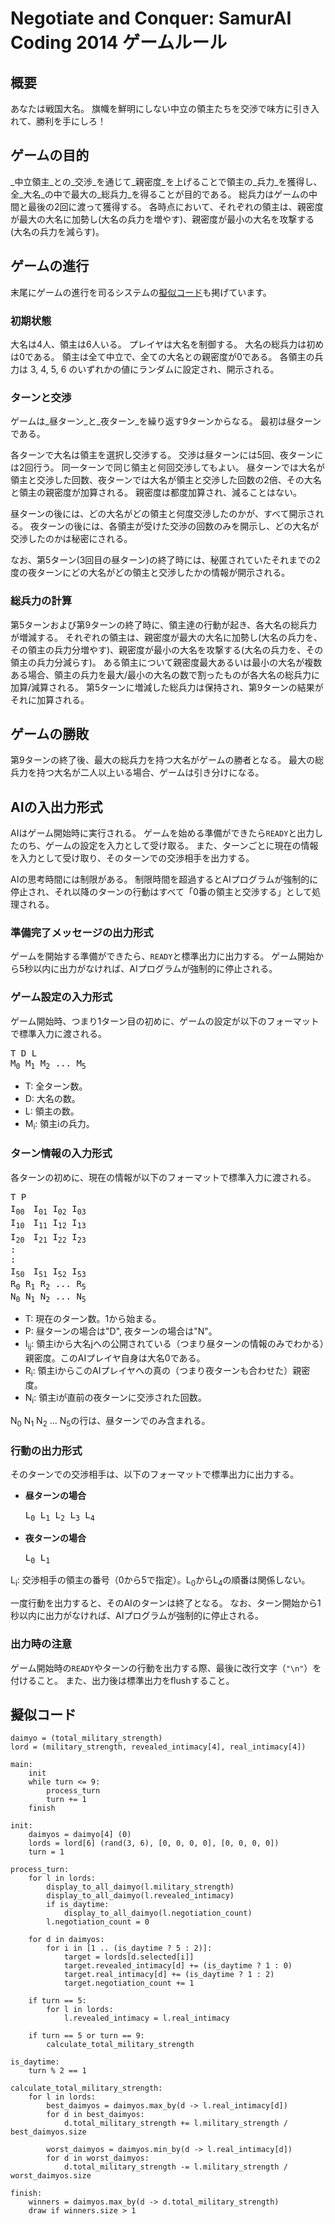 # Negotiate and Conquer: SamurAI Coding 2014 ゲームルール

## 概要

あなたは戦国大名。
旗幟を鮮明にしない中立の領主たちを交渉で味方に引き入れて、勝利を手にしろ！

## ゲームの目的

_中立領主_との_交渉_を通じて_親密度_を上げることで領主の_兵力_を獲得し、全_大名_の中で最大の_総兵力_を得ることが目的である。
総兵力はゲームの中間と最後の2回に渡って獲得する。
各時点において、それぞれの領主は、親密度が最大の大名に加勢し(大名の兵力を増やす)、親密度が最小の大名を攻撃する(大名の兵力を減らす)。

## ゲームの進行

末尾にゲームの進行を司るシステムの[擬似コード](#PseudoCode)も掲げています。

### 初期状態

大名は4人、領主は6人いる。
プレイヤは大名を制御する。
大名の総兵力は初めは0である。
領主は全て中立で、全ての大名との親密度が0である。
各領主の兵力は 3, 4, 5, 6 のいずれかの値にランダムに設定され、開示される。

### ターンと交渉

ゲームは_昼ターン_と_夜ターン_を繰り返す9ターンからなる。
最初は昼ターンである。

各ターンで大名は領主を選択し交渉する。
交渉は昼ターンには5回、夜ターンには2回行う。
同一ターンで同じ領主と何回交渉してもよい。
昼ターンでは大名が領主と交渉した回数、夜ターンでは大名が領主と交渉した回数の2倍、その大名と領主の親密度が加算される。
親密度は都度加算され、減ることはない。

昼ターンの後には、どの大名がどの領主と何度交渉したのかが、すべて開示される。
夜ターンの後には、各領主が受けた交渉の回数のみを開示し、どの大名が交渉したのかは秘密にされる。

なお、第5ターン(3回目の昼ターン)の終了時には、秘匿されていたそれまでの2度の夜ターンにどの大名がどの領主と交渉したかの情報が開示される。

### 総兵力の計算

第5ターンおよび第9ターンの終了時に、領主達の行動が起き、各大名の総兵力が増減する。
それぞれの領主は、親密度が最大の大名に加勢し(大名の兵力を、その領主の兵力分増やす)、親密度が最小の大名を攻撃する(大名の兵力を、その領主の兵力分減らす)。
ある領主について親密度最大あるいは最小の大名が複数ある場合、領主の兵力を最大/最小の大名の数で割ったものが各大名の総兵力に加算/減算される。
第5ターンに増減した総兵力は保持され、第9ターンの結果がそれに加算される。

## ゲームの勝敗

第9ターンの終了後、最大の総兵力を持つ大名がゲームの勝者となる。
最大の総兵力を持つ大名が二人以上いる場合、ゲームは引き分けになる。

## AIの入出力形式

AIはゲーム開始時に実行される。
ゲームを始める準備ができたら`READY`と出力したのち、ゲームの設定を入力として受け取る。
また、ターンごとに現在の情報を入力として受け取り、そのターンでの交渉相手を出力する。

AIの思考時間には制限がある。
制限時間を超過するとAIプログラムが強制的に停止され、それ以降のターンの行動はすべて「0番の領主と交渉する」として処理される。

### 準備完了メッセージの出力形式

ゲームを開始する準備ができたら、`READY`と標準出力に出力する。
ゲーム開始から5秒以内に出力がなければ、AIプログラムが強制的に停止される。

### ゲーム設定の入力形式

ゲーム開始時、つまり1ターン目の初めに、ゲームの設定が以下のフォーマットで標準入力に渡される。

<pre>
T D L
M<sub>0</sub> M<sub>1</sub> M<sub>2</sub> ... M<sub>5</sub>
</pre>

* T: 全ターン数。
* D: 大名の数。
* L: 領主の数。
* M<sub>i</sub>: 領主iの兵力。

### ターン情報の入力形式

各ターンの初めに、現在の情報が以下のフォーマットで標準入力に渡される。

<pre>
T P
I<sub>00</sub>　I<sub>01</sub> I<sub>02</sub> I<sub>03</sub>
I<sub>10</sub>　I<sub>11</sub> I<sub>12</sub> I<sub>13</sub>
I<sub>20</sub>　I<sub>21</sub> I<sub>22</sub> I<sub>23</sub>
:
:
I<sub>50</sub>　I<sub>51</sub> I<sub>52</sub> I<sub>53</sub>
R<sub>0</sub> R<sub>1</sub> R<sub>2</sub> ... R<sub>5</sub>
N<sub>0</sub> N<sub>1</sub> N<sub>2</sub> ... N<sub>5</sub>
</pre>

* T: 現在のターン数。1から始まる。
* P: 昼ターンの場合は"D", 夜ターンの場合は"N"。
* I<sub>ij</sub>: 領主iから大名jへの公開されている（つまり昼ターンの情報のみでわかる）親密度。このAIプレイヤ自身は大名0である。
* R<sub>i</sub>: 領主iからこのAIプレイヤへの真の（つまり夜ターンも合わせた）親密度。
* N<sub>i</sub>: 領主iが直前の夜ターンに交渉された回数。

N<sub>0</sub> N<sub>1</sub> N<sub>2</sub> ... N<sub>5</sub>の行は、昼ターンでのみ含まれる。

### 行動の出力形式

そのターンでの交渉相手は、以下のフォーマットで標準出力に出力する。

* __昼ターンの場合__

  <pre>
  L<sub>0</sub> L<sub>1</sub> L<sub>2</sub> L<sub>3</sub> L<sub>4</sub>
  </pre>
  
* __夜ターンの場合__

  <pre>
  L<sub>0</sub> L<sub>1</sub>
  </pre>

L<sub>i</sub>: 交渉相手の領主の番号（0から5で指定）。L<sub>0</sub>からL<sub>4</sub>の順番は関係しない。

一度行動を出力すると、そのAIのターンは終了となる。
なお、ターン開始から1秒以内に出力がなければ、AIプログラムが強制的に停止される。

### 出力時の注意

ゲーム開始時の`READY`やターンの行動を出力する際、最後に改行文字（`"\n"`）を付けること。
また、出力後は標準出力をflushすること。

<a name="PseudoCode"></a>

## 擬似コード

    daimyo = (total_military_strength)
    lord = (military_strength, revealed_intimacy[4], real_intimacy[4])

    main:
        init
        while turn <= 9:
            process_turn
            turn += 1
        finish

    init:
        daimyos = daimyo[4] (0)
        lords = lord[6] (rand(3, 6), [0, 0, 0, 0], [0, 0, 0, 0])
        turn = 1

    process_turn:
        for l in lords:
            display_to_all_daimyo(l.military_strength)
            display_to_all_daimyo(l.revealed_intimacy)
            if is_daytime:
                display_to_all_daimyo(l.negotiation_count)
            l.negotiation_count = 0

        for d in daimyos:
            for i in [1 .. (is_daytime ? 5 : 2)]:
                target = lords[d.selected[i]]
                target.revealed_intimacy[d] += (is_daytime ? 1 : 0)
                target.real_intimacy[d] += (is_daytime ? 1 : 2)
                target.negotiation_count += 1

        if turn == 5:
            for l in lords:
                l.revealed_intimacy = l.real_intimacy

        if turn == 5 or turn == 9:
            calculate_total_military_strength

    is_daytime:
        turn % 2 == 1

    calculate_total_military_strength:
        for l in lords:
            best_daimyos = daimyos.max_by(d -> l.real_intimacy[d])
            for d in best_daimyos:
                d.total_military_strength += l.military_strength / best_daimyos.size

            worst_daimyos = daimyos.min_by(d -> l.real_intimacy[d])
            for d in worst_daimyos:
                d.total_military_strength -= l.military_strength / worst_daimyos.size

    finish:
        winners = daimyos.max_by(d -> d.total_military_strength)
        draw if winners.size > 1
